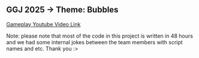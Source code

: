 ## GGJ 2025 -> Theme: Bubbles
[Gameplay Youtube Video Link](https://www.youtube.com/watch?v=g5GhCrNha_o&ab_channel=SelinDo%C4%9FaOrhan)


Note: please note that most of the code in this project is written in 48 hours and we had some internal jokes between the team members with script names and etc. Thank you :>
